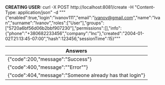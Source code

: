**CREATING USER:**
curl -X POST http://localhost:8081/create -H "Content-Type: application/json" -d """{"enabled":true,"login":"ivanov111","email":"ivanov@gmail.com","name":"Ivan","surname":"Ivanov","roles":["User"],"groups":["5720a6bf56d06b2bbf907230"],"permissions":[],"info":{"phone":"+380682233456","company":"Inc"},"created":"2004-01-02T21:13:45-07:00","hash":123456,"sessionTime":15}"""

| Answers                                                  |
-----------------------------------------------------------|
| {"code":200,"message":"Success"}                         |
| {"code":400,"message":""Error""}                   	   |
| {"code":404,"message":"Someone already has that login"}  |

